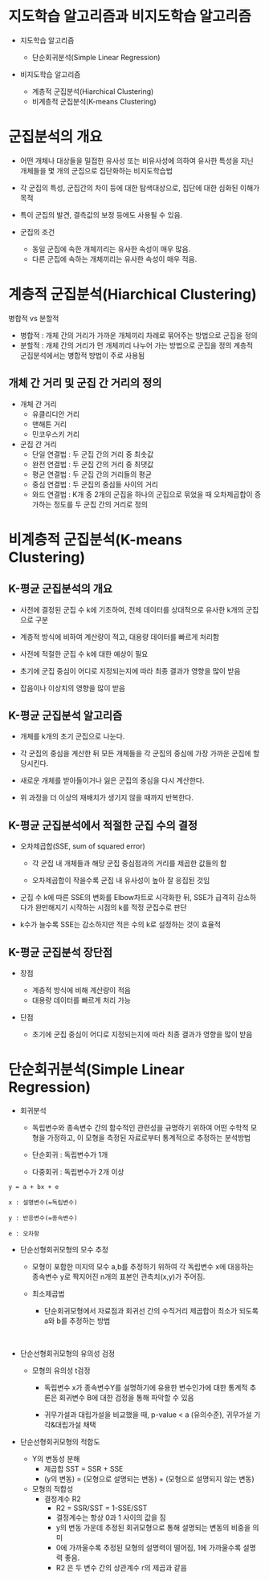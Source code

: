 #  지도학습 알고리즘과 비지도학습 알고리즘
- 지도학습 알고리즘
    - 단순회귀분석(Simple Linear Regression)
    
- 비지도학습 알고리즘
    - 계층적 군집분석(Hiarchical Clustering)
    - 비계층적 군집분석(K-means Clustering)



# 군집분석의 개요
- 어떤 개체나 대상들을 밀접한 유사성 또는 비유사성에 의하여 유사한 특성을 지닌 개체들을 몇 개의 군집으로 집단화하는 비지도학습법
- 각 군집의 특성, 군집간의 차이 등에 대한 탐색대상으로, 집단에 대한 심화된 이해가 목적
- 특이 군집의 발견, 결측값의 보정 등에도 사용될 수 있음.

- 군집의 조건
    - 동일 군집에 속한 개체끼리는 유사한 속성이 매우 많음.
    - 다른 군집에 속하는 개체끼리는 유사한 속성이 매우 적음.


# 계층적 군집분석(Hiarchical Clustering)
병합적 vs 분할적
- 병합적 : 개체 간의 거리가 가까운 개체끼리 차례로 묶어주는 방법으로 군집을 정의
- 분할적 : 개체 간의 거리가 먼 개체끼리 나누어 가는 방법으로 군집을 정의
계층적 군집분석에서는 병합적 방법이 주로 사용됨

## 개체 간 거리 및 군집 간 거리의 정의
- 개체 간 거리
    -  유클리디안 거리
    - 맨해튼 거리
    - 민코우스키 거리
- 군집 간 거리
    - 단일 연결법 : 두 군집 간의 거리 중 최솟값
    - 완전 연결법 : 두 군집 간의 거리 중 최댓값
    - 평균 연결법 : 두 군집 간의 거리들의 평균
    - 중심 연결법 : 두 군집의 중심들 사이의 거리
    - 와드 연결법 : K개 중 2개의 군집을 하나의 군집으로 묶었을 때 오차제곱합이 증가하는 정도를 두 군집 간의 거리로 정의

# 비계층적 군집분석(K-means Clustering)
## K-평균 군집분석의 개요

- 사전에 결정된 군집 수 k에 기초하여, 전체 데이터를 상대적으로 유사한 k개의 군집으로 구분

- 계층적 방식에 비하여 계산량이 적고, 대용량 데이터를 빠르게 처리함

- 사전에 적절한 군집 수 k에 대한 예상이 필요

- 초기에 군집 중심이 어디로 지정되는지에 따라 최종 결과가 영향을 많이 받음

- 잡음이나 이상치의 영향을 많이 받음


## K-평균 군집분석 알고리즘

- 개체를 k개의 초기 군집으로 나눈다.

- 각 군집의 중심을 계산한 뒤 모든 개체들을 각 군집의 중심에 가장 가까운 군집에 할당시킨다.

- 새로운 개체를 받아들이거나 잃은 군집의 중심을 다시 계산한다.

- 위 과정을 더 이상의 재배치가 생기지 않을 때까지 반복한다.

## K-평균 군집분석에서 적절한 군집 수의 결정

- 오차제곱합(SSE, sum of squared error)

    - 각 군집 내 개체들과 해당 군집 중심점과의 거리를 제곱한 값들의 합

    - 오차제곱합이 작을수록 군집 내 유사성이 높아 잘 응집된 것임

- 군집 수 k에 따른 SSE의 변화를 Elbow차트로 시각화한 뒤, SSE가 급격히 감소하다가 완만해지기 시작하는 시점의 k를 적정 군집수로 판단

- k수가 늘수록 SSE는 감소하지만 적은 수의 k로 설정하는 것이 효율적

## K-평균 군집분석 장단점
- 장점

    - 계층적 방식에 비해 계산량이 적음
    - 대용량 데이터를 빠르게 처리 가능
- 단점
    - 초기에 군집 중심이 어디로 지정되는지에 따라 최종 결과가 영향을 많이 받음

# 단순회귀분석(Simple Linear Regression)
- 회귀분석
    - 독립변수와 종속변수 간의 함수적인 관련성을 규명하기 위하여 어떤 수학적 모형을 가정하고, 이 모형을 측정된 자료로부터 통계적으로 추정하는 분석방법
    - 단순회귀 : 독립변수가 1개

    - 다중회귀 : 독립변수가 2개 이상

```
y = a + bx + e

x : 설명변수(=독립변수)

y : 반응변수(=종속변수)

e : 오차항
```

- 단순선형회귀모형의 모수 추정

    - 모형이 포함한 미지의 모수 a,b를 추정하기 위하여 각 독립변수 x에 대응하는 종속변수 y로 짝지어진 n개의 표본인 관측치(x,y)가 주어짐.

    - 최소제곱법

        - 단순회귀모형에서 자료점과 회귀선 간의 수직거리 제곱합이 최소가 되도록 a와 b를 추정하는 방법

​

- 단순선형회귀모형의 유의성 검정

    - 모형의 유의성 t검정

        - 독립변수 x가 종속변수Y를 설명하기에 유용한 변수인가에 대한 통계적 추론은 회귀변수 B에 대한 검정을 통해 파악할 수 있음

        - 귀무가설과 대립가설을 비교했을 때, p-value < a (유의수준), 귀무가설 기각&대립가설 채택

- 단순선형회귀모형의 적합도
    - Y의 변동성 분해
        - 제곱합 SST = SSR + SSE
        - (y의 변동) = (모형으로 설명되는 변동) + (모형으로 설명되지 않는 변동)
    - 모형의 적합성
        - 결정계수 R2
            - R2 = SSR/SST = 1-SSE/SST
            - 결정계수는 항상 0과 1 사이의 값을 짐
            - y의 변동 가운데 추정된 회귀모형으로 통해 설명되는 변동의 비중을 의미
            - 0에 가까울수록 추정된 모형의 설명력이 떨어짐, 1에 가까울수록 설명력 좋음.
            - R2 은 두 변수 간의 상관계수 r의 제곱과 같음  